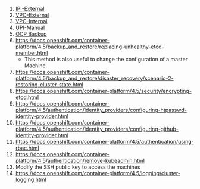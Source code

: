 1. [IPI-External](../install/IPI-External.md)
1. [VPC-External](../install/VPC-External.md)
1. [VPC-Internal](../install/VPC-Internal.md)
1. [UPI-Manual](../install/UPI-manual.md)
1. [OCP Backup](../install/backup-ocp.md)
1. https://docs.openshift.com/container-platform/4.5/backup_and_restore/replacing-unhealthy-etcd-member.html
   * This method is also useful to change the configuration of a master Machine
1. https://docs.openshift.com/container-platform/4.5/backup_and_restore/disaster_recovery/scenario-2-restoring-cluster-state.html
1. https://docs.openshift.com/container-platform/4.5/security/encrypting-etcd.html
1. https://docs.openshift.com/container-platform/4.5/authentication/identity_providers/configuring-htpasswd-identity-provider.html
1. https://docs.openshift.com/container-platform/4.5/authentication/identity_providers/configuring-github-identity-provider.html
1. https://docs.openshift.com/container-platform/4.5/authentication/using-rbac.html
1. https://docs.openshift.com/container-platform/4.5/authentication/remove-kubeadmin.html
1. Modify the SSH public key to access the machines
1. https://docs.openshift.com/container-platform/4.5/logging/cluster-logging.html
